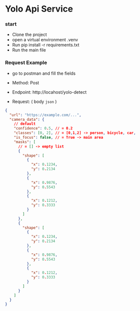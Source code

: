 # Yolo Api Service

### start

- Clone the project
- open a virtual environment .venv
- Run pip install -r requirements.txt
- Run the main file

### Request Example

- go to postman and fill the fields

- Method: Post
- Endpoint: http://locahost/yolo-detect
- Request: ( body `json` )

```json
{
  "url": "https://example.com/...",
  "camera_data": {
    // default
    "confidence": 0.5, // = 0.2
    "classes": [0, 2], // = [0,1,2] -> person, bicycle, car,
    "is_focus": false, // = True -> main area
    "masks": [
      // = [] -> empty list
      {
        "shape": [
          {
            "x": 0.1234,
            "y": 0.2134
          },
          {
            "x": 0.9876,
            "y": 0.5543
          },
          {
            "x": 0.1212,
            "y": 0.3333
          }
        ]
      },
      {
        "shape": [
          {
            "x": 0.1234,
            "y": 0.2134
          },
          {
            "x": 0.9876,
            "y": 0.5543
          },
          {
            "x": 0.1212,
            "y": 0.3333
          }
        ]
      }
    ]
  }
}
```
